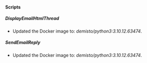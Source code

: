 
#### Scripts
##### DisplayEmailHtmlThread
- Updated the Docker image to: *demisto/python3:3.10.12.63474*.
##### SendEmailReply
- Updated the Docker image to: *demisto/python3:3.10.12.63474*.